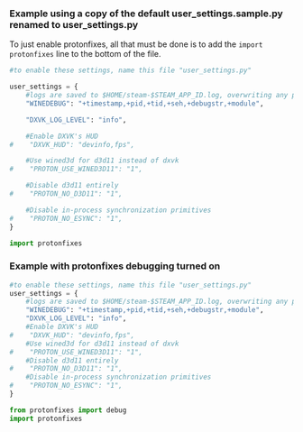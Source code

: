 ### Example using a copy of the default user_settings.sample.py renamed to user_settings.py
To just enable protonfixes, all that must be done is to add the `import protonfixes` line to the bottom of the file.
```python
#to enable these settings, name this file "user_settings.py"

user_settings = {
    #logs are saved to $HOME/steam-$STEAM_APP_ID.log, overwriting any previous log with that name
    "WINEDEBUG": "+timestamp,+pid,+tid,+seh,+debugstr,+module",

    "DXVK_LOG_LEVEL": "info",

    #Enable DXVK's HUD
#    "DXVK_HUD": "devinfo,fps",

    #Use wined3d for d3d11 instead of dxvk
#    "PROTON_USE_WINED3D11": "1",

    #Disable d3d11 entirely
#    "PROTON_NO_D3D11": "1",

    #Disable in-process synchronization primitives
#    "PROTON_NO_ESYNC": "1",
}

import protonfixes
```


### Example with protonfixes debugging turned on

```python
#to enable these settings, name this file "user_settings.py"
user_settings = {
    #logs are saved to $HOME/steam-$STEAM_APP_ID.log, overwriting any previous log with that name
    "WINEDEBUG": "+timestamp,+pid,+tid,+seh,+debugstr,+module",
    "DXVK_LOG_LEVEL": "info",
    #Enable DXVK's HUD
#    "DXVK_HUD": "devinfo,fps",
    #Use wined3d for d3d11 instead of dxvk
#    "PROTON_USE_WINED3D11": "1",
    #Disable d3d11 entirely
#    "PROTON_NO_D3D11": "1",
    #Disable in-process synchronization primitives
#    "PROTON_NO_ESYNC": "1",
}

from protonfixes import debug
import protonfixes
```